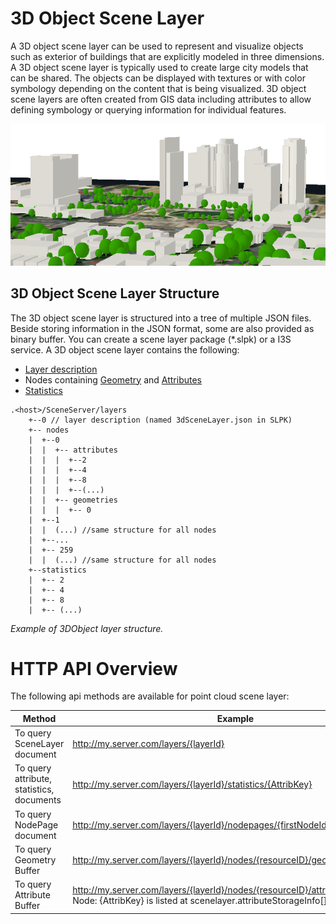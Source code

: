 # 3D Object Scene Layer

A 3D object scene layer can be used to represent and visualize objects such as exterior of buildings that are explicitly modeled in three dimensions. A 3D object scene layer is typically used to create large city models that can be shared. The objects can be displayed with textures or with color symbology depending on the content that is being visualized. 3D object scene layers are often created from GIS data including attributes to allow defining symbology or querying information for individual features.

![3D Object Scene Layer](img/Building_trees.png)

## 3D Object Scene Layer Structure
The 3D object scene layer is structured into a tree of multiple JSON files. Beside storing information in the JSON format, some are also provided as binary buffer. You can create a scene layer package (*.slpk) or a I3S service. A 3D object scene layer contains the following:

- [Layer description](3dSceneLayer.cmn.md)
- Nodes containing [Geometry](geometry.cmn.md) and [Attributes](attributestats.cmn.md)
- [Statistics](statsInfo.cmn.md)

```
.<host>/SceneServer/layers
	+--0 // layer description (named 3dSceneLayer.json in SLPK)
	+-- nodes
	|  +--0
	|  |  +-- attributes
	|  |  |  +--2 
	|  |  |  +--4
	|  |  |  +--8
	|  |  |  +--(...)
	|  |  +-- geometries
	|  |  |  +-- 0
	|  +--1 
	|  |  (...) //same structure for all nodes
	|  +--...
	|  +-- 259
	|  |  (...) //same structure for all nodes
	+--statistics
	|  +-- 2
	|  +-- 4
	|  +-- 8
	|  +-- (...)
```
*Example of 3DObject layer structure.*

# HTTP API Overview

The following api methods are available for point cloud scene layer:

|Method|Example|
|------|-------|
|To query SceneLayer document|http://my.server.com/layers/{layerId}|
|To query attribute, statistics, documents|http://my.server.com/layers/{layerId}/statistics/{AttribKey}|
|To query  NodePage  document|http://my.server.com/layers/{layerId}/nodepages/{firstNodeIdInPage} |
|To query  Geometry  Buffer|http://my.server.com/layers/{layerId}/nodes/{resourceID}/geometries/0 |
|To query  Attribute  Buffer|http://my.server.com/layers/{layerId}/nodes/{resourceID}/attributes/{AttribKey}  Node:  {AttribKey}  is listed at  scenelayer.attributeStorageInfo[].key |

